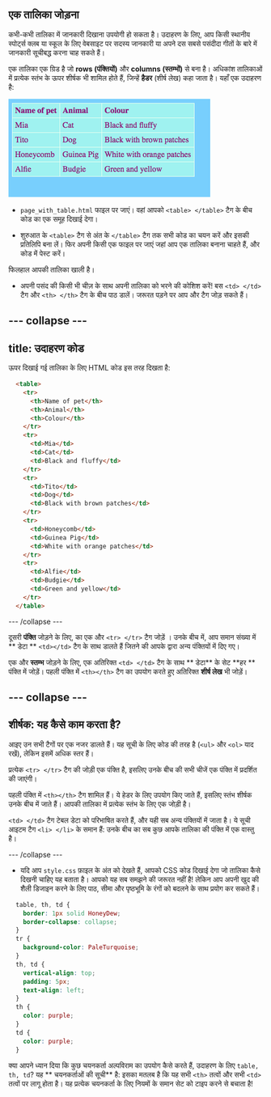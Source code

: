 ## एक तालिका जोड़ना

कभी-कभी तालिका में जानकारी दिखाना उपयोगी हो सकता है। उदाहरण के लिए, आप किसी स्थानीय स्पोर्ट्स क्लब या स्कूल के लिए वेबसाइट पर सदस्य जानकारी या अपने दस सबसे पसंदीदा गीतों के बारे में जानकारी सूचीबद्ध करना चाह सकते हैं।

एक तालिका एक ग्रिड है जो **rows (पंक्तियों)** और **columns (स्तम्भों)** से बना है। अधिकांश तालिकाओं में प्रत्येक स्तंभ के ऊपर शीर्षक भी शामिल होते हैं, जिन्हें **हैडर** (शीर्ष लेख) कहा जाता है। यहाँ एक उदाहरण है:

![तालिका में जानकारी का उदाहरण](images/egTableResult.png)

- `page_with_table.html` फाइल पर जाएं। वहां आपको `<table> </table>` टैग के बीच कोड का एक समूह दिखाई देगा।

- शुरुआत के `<table>` टैग से अंत के `</table>` टैग तक सभी कोड का चयन करें और इसकी प्रतिलिपि बना लें। फिर अपनी किसी एक फाइल पर जाएं जहां आप एक तालिका बनाना चाहते हैं, और कोड में पेस्ट करें।

फिलहाल आपकी तालिका खाली है।

- अपनी पसंद की किसी भी चीज़ के साथ अपनी तालिका को भरने की कोशिश करें! बस `<td> </td>` टैग और `<th> </th>` टैग के बीच पाठ डालें। जरूरत पड़ने पर आप और टैग जोड़ सकते हैं।

## \--- collapse \---

## title: उदाहरण कोड

ऊपर दिखाई गई तालिका के लिए HTML कोड इस तरह दिखता है:

```html
  <table>
    <tr>
      <th>Name of pet</th>
      <th>Animal</th>
      <th>Colour</th>
    </tr>
    <tr>
      <td>Mia</td>
      <td>Cat</td>
      <td>Black and fluffy</td>
    </tr>
    <tr>
      <td>Tito</td>
      <td>Dog</td>
      <td>Black with brown patches</td>
    </tr>
    <tr>
      <td>Honeycomb</td>
      <td>Guinea Pig</td>
      <td>White with orange patches</td>
    </tr>
    <tr>
      <td>Alfie</td>
      <td>Budgie</td>
      <td>Green and yellow</td>
    </tr>
  </table>
```

\--- /collapse \---

दूसरी **पंक्ति** जोड़ने के लिए, का एक और `<tr> </tr>` टैग जोड़ें । उनके बीच में, आप समान संख्या में ** डेटा ** `<td></td>` टैग के साथ डालते हैं जितने की आपके द्वारा अन्य पंक्तियों में दिए गए।

एक और **स्तम्भ** जोड़ने के लिए, एक अतिरिक्त `<td> </td>` टैग के साथ ** डेटा** के सेट **हर ** पंक्ति में जोड़ें। पहली पंक्ति में `<th></th>` टैग का उपयोग करते हुए अतिरिक्त **शीर्ष लेख** भी जोड़ें।

## \--- collapse \---

## शीर्षक: यह कैसे काम करता है?

आइए उन सभी टैगों पर एक नजर डालते हैं। यह सूची के लिए कोड की तरह है (`<ul>` और `<ol>` याद रखें), लेकिन इसमें अधिक स्तर हैं।

प्रत्येक `<tr> </tr>` टैग की जोड़ी एक पंक्ति है, इसलिए उनके बीच की सभी चीजें एक पंक्ति में प्रदर्शित की जाएंगी।

पहली पंक्ति में `<th></th>` टैग शामिल हैं। ये हेडर के लिए उपयोग किए जाते हैं, इसलिए स्तंभ शीर्षक उनके बीच में जाते हैं। आपकी तालिका में प्रत्येक स्तंभ के लिए एक जोड़ी है।

`<td> </td>` टैग टेबल डेटा को परिभाषित करते हैं, और यही सब अन्य पंक्तियों में जाता है। ये सूची आइटम टैग `<li> </li>` के समान हैं: उनके बीच का सब कुछ आपके तालिका की पंक्ति में एक वास्तु है।

\--- /collapse \---

- यदि आप `style.css` फ़ाइल के अंत को देखते हैं, आपको CSS कोड दिखाई देगा जो तालिका कैसे दिखनी चाहिए यह बताता है। आपको यह सब समझने की जरूरत नहीं है! लेकिन आप अपनी खुद की शैली डिजाइन करने के लिए पाठ, सीमा और पृष्ठभूमि के रंगों को बदलने के साथ प्रयोग कर सकते हैं।

```css
  table, th, td {
    border: 1px solid HoneyDew;
    border-collapse: collapse;
  }
  tr {
    background-color: PaleTurquoise;
  }
  th, td {
    vertical-align: top;
    padding: 5px;
    text-align: left;
  }
  th {
    color: purple;
  }
  td {
    color: purple;
  }
```

क्या आपने ध्यान दिया कि कुछ चयनकर्ता अल्पविराम का उपयोग कैसे करते हैं, उदाहरण के लिए `table, th, td`? यह ** चयनकर्ताओं की सूची** है: इसका मतलब है कि यह सभी `<th>` तत्वों और सभी `<td>` तत्वों पर लागू होता है। यह प्रत्येक चयनकर्ता के लिए नियमों के समान सेट को टाइप करने से बचाता है!